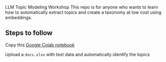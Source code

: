 LLM Topic Modeling Workshop
This repo is for anyone who wants to learn how to automatically extract topics and create a taxonomy at low cost using embeddings.

## Steps to follow

Copy this [Google Colab notebook](https://colab.research.google.com/drive/1Fx55kClJaJy-DbCvSdsmlulitVcERVeW?usp=sharing)

Upload a `docs.xlsx` with text data and automatically identify the topics
